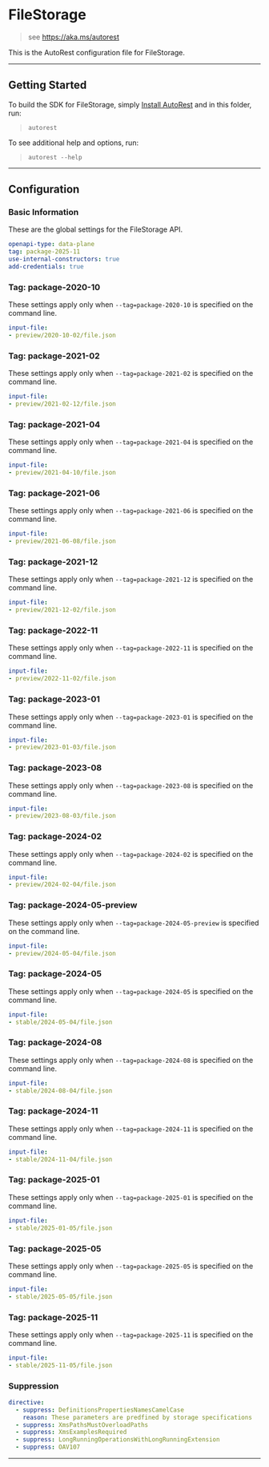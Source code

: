 # FileStorage

> see https://aka.ms/autorest

This is the AutoRest configuration file for FileStorage.


---
## Getting Started
To build the SDK for FileStorage, simply [Install AutoRest](https://aka.ms/autorest/install) and in this folder, run:

> `autorest`

To see additional help and options, run:

> `autorest --help`
---

## Configuration



### Basic Information
These are the global settings for the FileStorage API.

``` yaml
openapi-type: data-plane
tag: package-2025-11
use-internal-constructors: true
add-credentials: true
```

### Tag: package-2020-10

These settings apply only when `--tag=package-2020-10` is specified on the command line.

``` yaml $(tag) == 'package-2020-10'
input-file:
- preview/2020-10-02/file.json
```

### Tag: package-2021-02

These settings apply only when `--tag=package-2021-02` is specified on the command line.

``` yaml $(tag) == 'package-2021-02'
input-file:
- preview/2021-02-12/file.json
```

### Tag: package-2021-04

These settings apply only when `--tag=package-2021-04` is specified on the command line.

``` yaml $(tag) == 'package-2021-04'
input-file:
- preview/2021-04-10/file.json
```

### Tag: package-2021-06

These settings apply only when `--tag=package-2021-06` is specified on the command line.

``` yaml $(tag) == 'package-2021-06'
input-file:
- preview/2021-06-08/file.json
```

### Tag: package-2021-12

These settings apply only when `--tag=package-2021-12` is specified on the command line.

``` yaml $(tag) == 'package-2021-12'
input-file:
- preview/2021-12-02/file.json
```

### Tag: package-2022-11

These settings apply only when `--tag=package-2022-11` is specified on the command line.

``` yaml $(tag) == 'package-2022-11'
input-file:
- preview/2022-11-02/file.json
```

### Tag: package-2023-01

These settings apply only when `--tag=package-2023-01` is specified on the command line.

``` yaml $(tag) == 'package-2023-01'
input-file:
- preview/2023-01-03/file.json
```

### Tag: package-2023-08

These settings apply only when `--tag=package-2023-08` is specified on the command line.

``` yaml $(tag) == 'package-2023-08'
input-file:
- preview/2023-08-03/file.json
```

### Tag: package-2024-02

These settings apply only when `--tag=package-2024-02` is specified on the command line.

``` yaml $(tag) == 'package-2024-02'
input-file:
- preview/2024-02-04/file.json
```

### Tag: package-2024-05-preview

These settings apply only when `--tag=package-2024-05-preview` is specified on the command line.

``` yaml $(tag) == 'package-2024-05-preview'
input-file:
- preview/2024-05-04/file.json
```

### Tag: package-2024-05

These settings apply only when `--tag=package-2024-05` is specified on the command line.

``` yaml $(tag) == 'package-2024-05'
input-file:
- stable/2024-05-04/file.json
```

### Tag: package-2024-08

These settings apply only when `--tag=package-2024-08` is specified on the command line.

``` yaml $(tag) == 'package-2024-08'
input-file:
- stable/2024-08-04/file.json
```

### Tag: package-2024-11

These settings apply only when `--tag=package-2024-11` is specified on the command line.

``` yaml $(tag) == 'package-2024-11'
input-file:
- stable/2024-11-04/file.json
```

### Tag: package-2025-01

These settings apply only when `--tag=package-2025-01` is specified on the command line.

``` yaml $(tag) == 'package-2025-01'
input-file:
- stable/2025-01-05/file.json
```

### Tag: package-2025-05

These settings apply only when `--tag=package-2025-05` is specified on the command line.

``` yaml $(tag) == 'package-2025-05'
input-file:
- stable/2025-05-05/file.json
```

### Tag: package-2025-11

These settings apply only when `--tag=package-2025-11` is specified on the command line.

``` yaml $(tag) == 'package-2025-11'
input-file:
- stable/2025-11-05/file.json
```

### Suppression
``` yaml
directive:
  - suppress: DefinitionsPropertiesNamesCamelCase
    reason: These parameters are predfined by storage specifications 
  - suppress: XmsPathsMustOverloadPaths
  - suppress: XmsExamplesRequired
  - suppress: LongRunningOperationsWithLongRunningExtension
  - suppress: OAV107
```
---